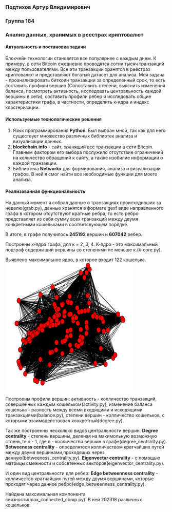 ### Подтихов Артур Влидимирович
### Группа 164
### Анализ данных, хранимых в реестрах криптовалют
#### Актуальность и постановка задачи
Блокчейн технологии становятся все популярнее с каждым днем. К примеру, в сети Bitcoin ежедневно проводятся сотни тысяч транзакций между пользователями. Все эти транзакции хранятся в реестрах криптовалют и представляют богатый датасет для анализа. Моя задача - проанализировать биткоин транзакции за определенный срок, то есть составить профили вершин (Сопоставить степени, выяснить изменения баланса, посмотреть активность, исследовать центральность каждой вершины в сети), составить профили ребер и исследовать общие характеристики графа, в частности, определить к-ядра и индекс кластеризации.
#### Используемые технологические решения
1. Язык программирования <b>Python</b>. Был выбран мной, так как для него существует множество различных библиотек анализа и визуализации данных.
2. <b>blockchain.info</b> - сайт, хранящий все транзакции в сети Bitcoin. Главным фактором его выбора послужило отсутствие ограничений на количество обращений к сайту, а также изобилие информации о каждой транзакции.
3. Библиотека <b>Networkx</b> для формирования, анализа и визуализации графов. В ней я смог найти все необходимые функции для моего анализа.
#### Реализованная функциональность
На данный момент я собрал данные о транзакциях происходивших за неделю(grab.py), данные хранятся в формате gexf виде направленного графа в котором отсутствуют кратные ребра, то есть ребро представляет из себя сумму всех транзакций между двумя конкретными кошельками в соответсвующем порядке.

В итоге, в графе получилось <b>245192</b> вершин и <b>607042</b> ребер.

Построены к-ядра графа, для к = 2, 3, 4. К-ядро - это максимальный подграф содержащий вершины со степенями не меньше к.(k-core.py).

Выявлено максимальное ядро, в которое входит 122 кошелька.
<img src="Image001.tif" width = "400" height = "400">

Построены профили вершин: активность - колличество транзакций, совершенных каждым кошельком(activity.py), изменение баланса кошелька - разность между всеми входящими и исходящими транзакциями(balance.py), степени вершин - колличество кошельков, с которыми взаимодействовал конкретный(degree.py).

Так же построенны несколько видов центральности вершин. <b>Degree centrality</b> - степень вершины, деленая на макимольную возможную стпень,те n - 1, где n - колличество вершин в графе(degree_centrality.py). <b>Betweeness centrality</b> - определятеся колличеством кратчайших путей между двумя вершинами,проходящих через данную(betweeness_centrality.py). <b>Eigenvector centrality</b> - с помощью матрицы смежности и собсвтенных векторов(eigenvector_centrality.py).

И один вид центральности для ребер: <b>Edge betweenness centrality</b> -  колличество кратчайших путей между двумя вершинами, которые проходят через данное ребро(edge_betweenness_centrality.py).

Найдена максимальная компонента связности(max_connected_comp.py). В ней 202318 различных кошельков.

